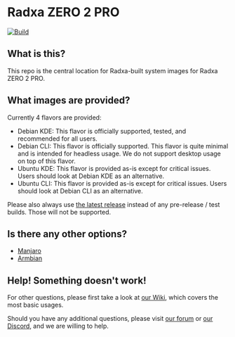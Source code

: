 # Radxa ZERO 2 PRO
[![Build](https://github.com/radxa-build/radxa-zero-2pro/workflows/Build/badge.svg)](https://github.com/radxa-build/radxa-zero-2pro/actions/workflows/build.yml)

## What is this?

This repo is the central location for Radxa-built system images for Radxa ZERO 2 PRO.

## What images are provided?

Currently 4 flavors are provided:

- Debian KDE: This flavor is officially supported, tested, and recommended for all users.
- Debian CLI: This flavor is officially supported. This flavor is quite minimal and is intended for headless usage. We do not support desktop usage on top of this flavor.
- Ubuntu KDE: This flavor is provided as-is except for critical issues. Users should look at Debian KDE as an alternative.
- Ubuntu CLI: This flavor is provided as-is except for critical issues. Users should look at Debian CLI as an alternative.

Please also always use [the latest release](https://github.com/radxa-build/radxa-zero-2pro/releases/latest) instead of any pre-release / test builds. Those will not be supported.

## Is there any other options?

- [Manjaro](https://github.com/manjaro-arm/radxa-zero2-images)
- [Armbian](https://www.armbian.com/radxa-zero2/)

## Help! Something doesn't work!

For other questions, please first take a look at [our Wiki](https://wiki.radxa.com/Zero2), which covers the most basic usages.

Should you have any additional questions, please visit [our forum](https://forum.radxa.com/) or [our Discord](https://rock.sh/go), and we are willing to help.
